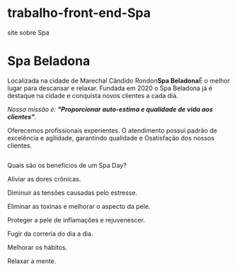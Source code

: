 # trabalho-front-end-Spa
site sobre Spa
<!DOCTYPE html>
<html lang="pt-br">
 <meta charset = "UTF-8"> 
 <title> Spa Beladona </title> 
<h1>Spa Beladona</h1>

<p> Localizada na cidade de Marechal Cândido Rondon<strong>Spa Beladona</strong>É o melhor lugar para descansar e relaxar.
    Fundada em 2020 o Spa Beladona já é destaque na cidade e conquista novos clientes a cada dia.</p>

<p><em> Nossa missão é: <strong>"Proporcionar auto-estima e qualidade de vida aos clientes"</strong>.</em></p>

<p> Oferecemos profissionais experientes. 
    O atendimento possui padrão de excelência e agilidade, garantindo qualidade e Osatisfação dos nossos clientes.</p>

 <img src="https://solangefreire.com.br/wp-content/uploads/2019/07/2-5-768x493.jpg" alt="">
<p> Quais são os benefícios de um Spa Day?</p>
<p> Aliviar as dores crônicas.</p>
<p> Diminuir as tensões causadas pelo estresse.</p>
<p> Eliminar as toxinas e melhorar o aspecto da pele.</p>
<p> Proteger a pele de inflamações e rejuvenescer.</p>
<p> Fugir da correria do dia a dia.</p>
<p> Melhorar os hábitos.</p>
<p> Relaxar a mente.</p>
</html>
